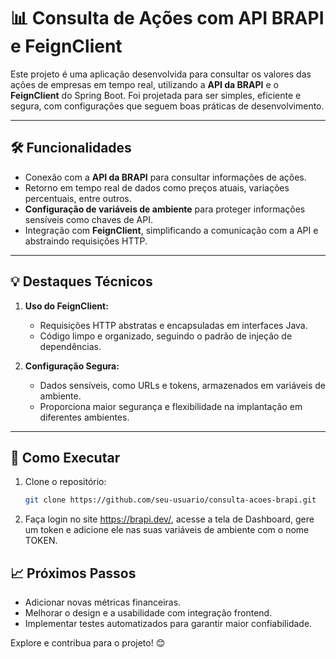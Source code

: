 # 📊 Consulta de Ações com API BRAPI e FeignClient  

Este projeto é uma aplicação desenvolvida para consultar os valores das ações de empresas em tempo real, utilizando a **API da BRAPI** e o **FeignClient** do Spring Boot. Foi projetada para ser simples, eficiente e segura, com configurações que seguem boas práticas de desenvolvimento.

---

## 🛠️ Funcionalidades  
- Conexão com a **API da BRAPI** para consultar informações de ações.  
- Retorno em tempo real de dados como preços atuais, variações percentuais, entre outros.  
- **Configuração de variáveis de ambiente** para proteger informações sensíveis como chaves de API.  
- Integração com **FeignClient**, simplificando a comunicação com a API e abstraindo requisições HTTP.  

---

## 💡 Destaques Técnicos  
1. **Uso do FeignClient:**  
   - Requisições HTTP abstratas e encapsuladas em interfaces Java.  
   - Código limpo e organizado, seguindo o padrão de injeção de dependências.  
   
2. **Configuração Segura:**  
   - Dados sensíveis, como URLs e tokens, armazenados em variáveis de ambiente.  
   - Proporciona maior segurança e flexibilidade na implantação em diferentes ambientes.

---

## 🌟 Como Executar  
1. Clone o repositório:  
   ```bash
   git clone https://github.com/seu-usuario/consulta-acoes-brapi.git

2. Faça login no site https://brapi.dev/, acesse a tela de Dashboard, gere um token e adicione ele nas suas variáveis de ambiente com o nome TOKEN. 

## 📈 Próximos Passos  

- Adicionar novas métricas financeiras.  
- Melhorar o design e a usabilidade com integração frontend.  
- Implementar testes automatizados para garantir maior confiabilidade.  

Explore e contribua para o projeto! 😊  
